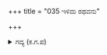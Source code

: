 +++
title = "035 ಇಳಿದು ರಥವನು"

+++

<details><summary>ಗದ್ಯ (ಕ.ಗ.ಪ) </summary>

35. ಅರ್ಜುನನು ರಥದಿಂದ ಇಳಿದು ಕೃಷ್ಣನ ಪಾದದ ಧೂಳಿಯನ್ನು ತೆಗೆದು ತಲೆಯ ಮೇಲಿಟ್ಟುಕೊಂಡು ಅತ್ಯಂತ ಪರಿಶುದ್ಧವೂ, ಶಾಂತವೂ ಆದ ಮನಸ್ಸಿನಿಂದ ಕೃಷ್ಣನ ಪಾದಗಳಿಗೆ ನಮಸ್ಕಾರ ಮಾಡಿದನು. ಆಗ ಕೃಷ್ಣನು ಅರ್ಜುನನ ತಲೆಯನ್ನು ಹಿಡಿದೆತ್ತಿ ತನ್ನ ಕೋಮಲವಾದ ಕರಕಮಲಗಳಿಂದ ಅರ್ಜುನನ ದೇಹವನ್ನು ಸವರಿ "ಯುದ್ಧವನ್ನು ಜಯಿಸು ಹೋಗು" ಎಂದು ಆಶೀರ್ವದಿಸಿದನು.
</details>
